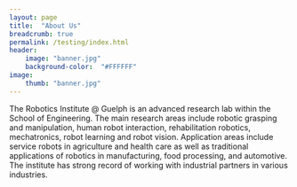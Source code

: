 ```yaml
---
layout: page
title:  "About Us"
breadcrumb: true
permalink: /testing/index.html
header:
    image: "banner.jpg"
    background-color:  "#FFFFFF"
image:
    thumb: "banner.jpg"
---
```


<p>The Robotics Institute @ Guelph is an advanced research lab within the School of Engineering. The main research areas include robotic grasping and manipulation, human robot interaction, rehabilitation robotics, mechatronics, robot learning and robot vision.  Application areas include service robots in agriculture and health care as well as traditional applications of robotics in manufacturing, food processing, and automotive. The institute has strong record of working with industrial partners in various industries.</p>
